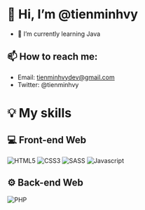 # 👋 Hi, I’m @tienminhvy
- 🌱 I’m currently learning Java
## 📫 How to reach me:
- Email: tienminhvydev@gmail.com
- Twitter: @tienminhvy

# 💡 My skills

## 💻 Front-end Web 
![HTML5](https://img.shields.io/badge/HTML5-E34F26?style=for-the-badge&logo=html5&logoColor=white)
![CSS3](https://img.shields.io/badge/CSS3-1572B6?style=for-the-badge&logo=css3&logoColor=white)
![SASS](https://img.shields.io/badge/Sass-CC6699?style=for-the-badge&logo=sass&logoColor=white)
![Javascript](https://img.shields.io/badge/JavaScript-323330?style=for-the-badge&logo=javascript&logoColor=F7DF1E)

## ⚙ Back-end Web
![PHP](https://img.shields.io/badge/PHP-777BB4?style=for-the-badge&logo=php&logoColor=white)

<!---
tienminhvy/tienminhvy is a ✨ special ✨ repository because its `README.md` (this file) appears on your GitHub profile.
You can click the Preview link to take a look at your changes.
--->
